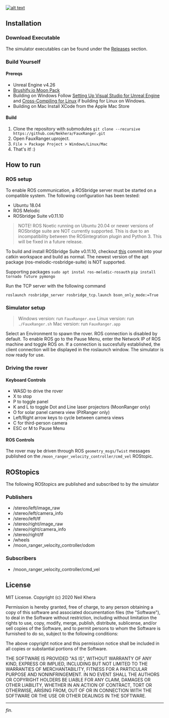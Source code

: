[![alt text](https://i.imgur.com/prDKkMd.png)](https://neilkhera.com)

## Installation
### Download Executable
The simulator executables can be found under the [Releases](https://github.com/Nekhera/FauxRanger/releases) section.
### Build Yourself
#### Prereqs
* Unreal Engine v4.26
* [Brushify.io Moon Pack](https://www.unrealengine.com/marketplace/en-US/product/brushify-moon-pack)
* Building on Windows
Follow [Setting Up Visual Studio for Unreal Engine](https://docs.unrealengine.com/en-US/ProductionPipelines/DevelopmentSetup/VisualStudioSetup/index.html) and [Cross-Compiling for Linux](https://docs.unrealengine.com/en-US/SharingAndReleasing/Linux/GettingStarted/index.html) if building for Linux on Windows.
* Building on Mac
Install XCode from the Apple Mac Store

#### Build
1. Clone the repository with submodules
`git clone --recursive https://github.com/Nekhera/FauxRanger.git`
2. Open FauxRanger.uproject.
3. `File > Package Project > Windows/Linux/Mac`
4. That's it! :)
## How to run
### ROS setup
To enable ROS communication, a ROSbridge server must be started on a compatible system. The following configuration has been tested:
* Ubuntu 18.04
* ROS Melodic
* ROSbridge Suite v0.11.10

> NOTE! ROS Noetic running on Ubuntu 20.04 or newer versions of ROSbridge suite are NOT currently supported. This is due to an incompatibility between the ROSintegration plugin and Python 3. This will be fixed in a future release.

To build and install ROSbridge Suite v0.11.10, checkout [this](https://github.com/RobotWebTools/rosbridge_suite/commit/b04345fab6b2394adb74ec29297356d8ec552be9) commit into your catkin workspace and build as normal. The newest version of the apt package (ros-melodic-rosbridge-suite) is NOT supported.

Supporting packages
`sudo apt instal ros-melodic-rosauth`
`pip install tornado future pymongo`

Run the TCP server with the following command

`roslaunch rosbridge_server rosbridge_tcp.launch bson_only_mode:=True`

### Simulator setup
> Windows version: run `FauxRanger.exe`
> Linux version: run `./FauxRanger.sh`
> Mac version: run `FauxRanger.app`

Select an Environment to spawn the rover. ROS connection is disabled by default. To enable ROS go to the Pause Menu, enter the Network IP of ROS machine and toggle ROS on. If a connection is succesfully established, the client connection will be displayed in the roslaunch window. The simulator is now ready for use.

### Driving the rover

#### Keyboard Controls
* WASD to drive the rover
* X to stop
* P to toggle panel
* K and L to toggle Dot and Line laser projectors (MoonRanger only)
* O for solar panel camera view (PitRanger only)
* Left/Right arrow keys to cycle between camera views
* C for third-person camera
* ESC or M to Pause Menu

#### ROS Controls
The rover may be driven through ROS `geometry_msgs/Twist` messages published on the `/moon_ranger_velocity_controller/cmd_vel` ROStopic.

## ROStopics
The following ROStopics are published and subscribed to by the simulator
### Publishers
* /stereo/left/image_raw
* /stereo/left/camera_info
* /stereo/left/tf
* /stereo/right/image_raw
* /stereo/right/camera_info
* /stereo/right/tf
* /wheels
* /moon_ranger_velocity_controller/odom

### Subscribers
* /moon_ranger_velocity_controller/cmd_vel
## License
MIT License. Copyright (c) 2020 Neil Khera

Permission is hereby granted, free of charge, to any person obtaining a copy of this software and associated documentation files (the "Software"), to deal in the Software without restriction, including without limitation the rights to use, copy, modify, merge, publish, distribute, sublicense, and/or sell copies of the Software, and to permit persons to whom the Software is furnished to do so, subject to the following conditions:

The above copyright notice and this permission notice shall be included in all copies or substantial portions of the Software.

THE SOFTWARE IS PROVIDED "AS IS", WITHOUT WARRANTY OF ANY KIND, EXPRESS OR IMPLIED, INCLUDING BUT NOT LIMITED TO THE WARRANTIES OF MERCHANTABILITY, FITNESS FOR A PARTICULAR PURPOSE AND NONINFRINGEMENT. IN NO EVENT SHALL THE AUTHORS OR COPYRIGHT HOLDERS BE LIABLE FOR ANY CLAIM, DAMAGES OR OTHER LIABILITY, WHETHER IN AN ACTION OF CONTRACT, TORT OR OTHERWISE, ARISING FROM, OUT OF OR IN CONNECTION WITH THE SOFTWARE OR THE USE OR OTHER DEALINGS IN THE SOFTWARE.
___
_fin._
